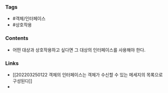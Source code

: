 ### Tags 
- #객체/인터페이스 
- #상호작용


### Contents 
-  어떤 대상과 상호작용하고 싶다면 그 대상의 인터페이스를 사용해야 한다.



### Links
-  [[202203250122 객체의 인터페이스는 객체가 수신할 수 있는 메세지의 목록으로 구성된다]]
- 
